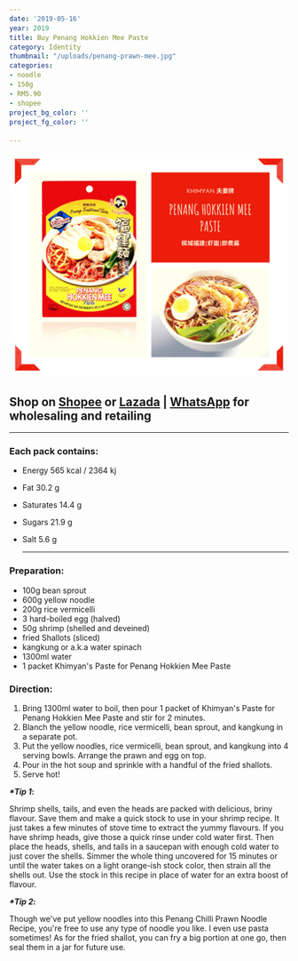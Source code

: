 ```yaml
---
date: '2019-05-16'
year: 2019
title: Buy Penang Hokkien Mee Paste
category: Identity
thumbnail: "/uploads/penang-prawn-mee.jpg"
categories:
- noodle
- 150g
- RM5.90
- shopee
project_bg_color: ''
project_fg_color: ''

---
```

![](/uploads/penang-hokkien-mee-paste.png)

## Shop on  [Shopee](https://shopee.com.my/Halal-Khimyan-Brand-Penang-Hokkien-Mee(-Prawn-Mee)-Paste-i.270483561.4337065821 "Buy Khimyan Penang Hokkien Mee Paste") or [Lazada](https://www.lazada.com.my/products/ready-stock-khimyan-curry-brand-instant-paste-halal-penang-hokkien-mee-paste-i1921976386-s7739298182.html?spm=a2o4k.searchList.list.6.69ea6697NSS3U3&search=1 "Buy Khimyan Penang Hokkien Mee @Lazada") | [WhatsApp](https://wa.link/8h7k1d) for wholesaling and retailing

***

### Each pack contains:

* Energy 565 kcal / 2364 kj
* Fat 30.2 g
* Saturates 14.4 g
* Sugars 21.9 g
* Salt 5.6 g

  ***

### **Preparation:**

* 100g bean sprout
* 600g yellow noodle
* 200g rice vermicelli
* 3 hard-boiled egg (halved)
* 50g shrimp (shelled and deveined)
* fried Shallots (sliced)
* kangkung or a.k.a water spinach
* 1300ml water
* 1 packet Khimyan's Paste for Penang Hokkien Mee Paste

### **Direction:**

1. Bring 1300ml water to boil, then pour 1 packet of Khimyan's Paste for Penang Hokkien Mee Paste and stir for 2 minutes.
2. Blanch the yellow noodle, rice vermicelli, bean sprout, and kangkung in a separate pot.
3. Put the yellow noodles, rice vermicelli, bean sprout, and kangkung into 4 serving bowls. Arrange the prawn and egg on top.
4. Pour in the hot soup and sprinkle with a handful of the fried shallots.
5. Serve hot!

**_*Tip 1_:**

Shrimp shells, tails, and even the heads are packed with delicious, briny flavour. Save them and make a quick stock to use in your shrimp recipe. It just takes a few minutes of stove time to extract the yummy flavours. If you have shrimp heads, give those a quick rinse under cold water first. Then place the heads, shells, and tails in a saucepan with enough cold water to just cover the shells. Simmer the whole thing uncovered for 15 minutes or until the water takes on a light orange-ish stock color, then strain all the shells out. Use the stock in this recipe in place of water for an extra boost of flavour.

**_*Tip 2_:**

Though we've put yellow noodles into this Penang Chilli Prawn Noodle Recipe, you're free to use any type of noodle you like. I even use pasta sometimes! As for the fried shallot, you can fry a big portion at one go, then seal them in a jar for future use.